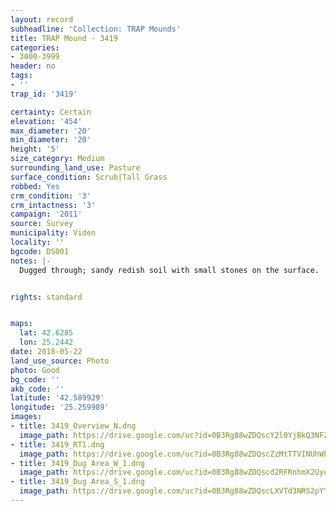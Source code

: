 ```yaml
---
layout: record
subheadline: 'Collection: TRAP Mounds'
title: TRAP Mound - 3419
categories:
- 3000-3999
header: no
tags:
- ''
trap_id: '3419'

certainty: Certain
elevation: '454'
max_diameter: '20'
min_diameter: '20'
height: '5'
size_category: Medium
surrounding_land_use: Pasture
surface_condition: Scrub|Tall Grass
robbed: Yes
crm_condition: '3'
crm_intactness: '3'
campaign: '2011'
source: Survey
municipality: Viden
locality: ''
bgcode: DS001
notes: |-
  Dugged through; sandy redish soil with small stones on the surface.


rights: standard


maps:
  lat: 42.6285
  lon: 25.2442
date: 2018-05-22
land_use_source: Photo
photo: Good
bg_code: ''
akb_code: ''
latitude: '42.589929'
longitude: '25.259989'
images:
- title: 3419_Overview_N.dng
  image_path: https://drive.google.com/uc?id=0B3Rg88wZDQscY2l0YjBkQ3NFZWc
- title: 3419_RT1.dng
  image_path: https://drive.google.com/uc?id=0B3Rg88wZDQscZzMtTTVINUhWbHM
- title: 3419_Dug Area_W_1.dng
  image_path: https://drive.google.com/uc?id=0B3Rg88wZDQscd2RFRnhmX2UyeFE
- title: 3419_Dug Area_S_1.dng
  image_path: https://drive.google.com/uc?id=0B3Rg88wZDQscLXVTd3NRS2pYYkE
---
```

